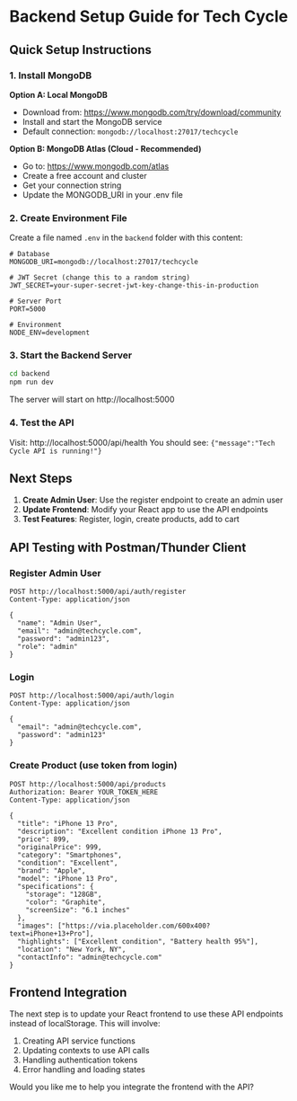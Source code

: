 # Backend Setup Guide for Tech Cycle

## Quick Setup Instructions

### 1. Install MongoDB
**Option A: Local MongoDB**
- Download from: https://www.mongodb.com/try/download/community
- Install and start the MongoDB service
- Default connection: `mongodb://localhost:27017/techcycle`

**Option B: MongoDB Atlas (Cloud - Recommended)**
- Go to: https://www.mongodb.com/atlas
- Create a free account and cluster
- Get your connection string
- Update the MONGODB_URI in your .env file

### 2. Create Environment File
Create a file named `.env` in the `backend` folder with this content:

```env
# Database
MONGODB_URI=mongodb://localhost:27017/techcycle

# JWT Secret (change this to a random string)
JWT_SECRET=your-super-secret-jwt-key-change-this-in-production

# Server Port
PORT=5000

# Environment
NODE_ENV=development
```

### 3. Start the Backend Server
```bash
cd backend
npm run dev
```

The server will start on http://localhost:5000

### 4. Test the API
Visit: http://localhost:5000/api/health
You should see: `{"message":"Tech Cycle API is running!"}`

## Next Steps

1. **Create Admin User**: Use the register endpoint to create an admin user
2. **Update Frontend**: Modify your React app to use the API endpoints
3. **Test Features**: Register, login, create products, add to cart

## API Testing with Postman/Thunder Client

### Register Admin User
```
POST http://localhost:5000/api/auth/register
Content-Type: application/json

{
  "name": "Admin User",
  "email": "admin@techcycle.com",
  "password": "admin123",
  "role": "admin"
}
```

### Login
```
POST http://localhost:5000/api/auth/login
Content-Type: application/json

{
  "email": "admin@techcycle.com",
  "password": "admin123"
}
```

### Create Product (use token from login)
```
POST http://localhost:5000/api/products
Authorization: Bearer YOUR_TOKEN_HERE
Content-Type: application/json

{
  "title": "iPhone 13 Pro",
  "description": "Excellent condition iPhone 13 Pro",
  "price": 899,
  "originalPrice": 999,
  "category": "Smartphones",
  "condition": "Excellent",
  "brand": "Apple",
  "model": "iPhone 13 Pro",
  "specifications": {
    "storage": "128GB",
    "color": "Graphite",
    "screenSize": "6.1 inches"
  },
  "images": ["https://via.placeholder.com/600x400?text=iPhone+13+Pro"],
  "highlights": ["Excellent condition", "Battery health 95%"],
  "location": "New York, NY",
  "contactInfo": "admin@techcycle.com"
}
```

## Frontend Integration

The next step is to update your React frontend to use these API endpoints instead of localStorage. This will involve:

1. Creating API service functions
2. Updating contexts to use API calls
3. Handling authentication tokens
4. Error handling and loading states

Would you like me to help you integrate the frontend with the API?

